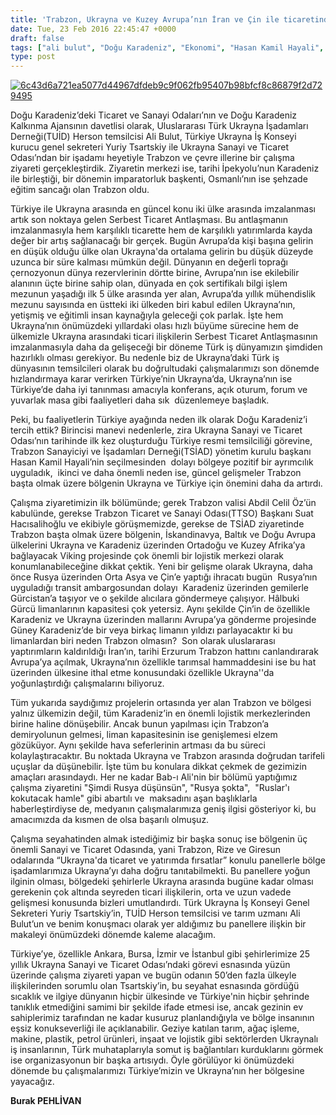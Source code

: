 ```yaml
---
title: 'Trabzon, Ukrayna ve Kuzey Avrupa’nın İran ve Çin ile ticaretinde önemli bir lojistik merkezi olabilir, Burak Pehlivan'
date: Tue, 23 Feb 2016 22:45:47 +0000
draft: false
tags: ["ali bulut", "Doğu Karadeniz", "Ekonomi", "Hasan Kamil Hayali", "lojistik", "Serbest Ticaret Antlaşması", "Suat Hacısalihoğlu", "ticaret yolları", "Trabzon", "TSİAD", "TUİD", "Türkiye Ukrayna İş Konseyi", "türkonfed", "Ukrayna", "Ukrayna Dış İlişkileri", "Ukrayna ve Kuzey Avrupa’nın İran ve Çin ile ticaretinde önemli bir lojistik merkezi olabilir", "Uluslarası İlişkiler"]
type: post
---
```


[![6c43d6a721ea5077d44967dfdeb9c9f062fb95407b98bfcf8c86879f2d729495](https://burakpehlivan.org/wp-content/uploads/2016/02/6c43d6a721ea5077d44967dfdeb9c9f062fb95407b98bfcf8c86879f2d729495.jpg)](https://burakpehlivan.org/wp-content/uploads/2016/02/6c43d6a721ea5077d44967dfdeb9c9f062fb95407b98bfcf8c86879f2d729495.jpg)

Doğu Karadeniz’deki Ticaret ve Sanayi Odaları’nın ve Doğu Karadeniz Kalkınma Ajansının davetlisi olarak, Uluslararası Türk Ukrayna İşadamları Derneği(TUİD) Herson temsilcisi Ali Bulut, Türkiye Ukrayna İş Konseyi kurucu genel sekreteri Yuriy Tsartskiy ile Ukrayna Sanayi ve Ticaret Odası’ndan bir işadamı heyetiyle Trabzon ve çevre illerine bir çalışma ziyareti gerçekleştirdik. Ziyaretin merkezi ise, tarihi İpekyolu’nun Karadeniz ile birleştiği, bir dönemin imparatorluk başkenti, Osmanlı’nın ise şehzade eğitim sancağı olan Trabzon oldu.

Türkiye ile Ukrayna arasında en güncel konu iki ülke arasında imzalanması artık son noktaya gelen Serbest Ticaret Antlaşması. Bu antlaşmanın imzalanmasıyla hem karşılıklı ticarette hem de karşılıklı yatırımlarda kayda değer bir artış sağlanacağı bir gerçek. Bugün Avrupa’da kişi başına gelirin en düşük olduğu ülke olan Ukrayna'da ortalama gelirin bu düşük düzeyde uzunca bir süre kalması mümkün değil. Dünyanın en değerli toprağı çernozyonun dünya rezervlerinin dörtte birine, Avrupa’nın ise ekilebilir alanının üçte birine sahip olan, dünyada en çok sertifikalı bilgi işlem mezunun yaşadığı ilk 5 ülke arasında yer alan, Avrupa’da yıllık mühendislik mezunu sayısında en üstteki iki ülkeden biri kabul edilen Ukrayna’nın, yetişmiş ve eğitimli insan kaynağıyla geleceği çok parlak. İşte hem Ukrayna’nın önümüzdeki yıllardaki olası hızlı büyüme sürecine hem de ülkemizle Ukrayna arasındaki ticari ilişkilerin Serbest Ticaret Antlaşmasının imzalanmasıyla daha da gelişeceği bir döneme Türk iş dünyamızın şimdiden hazırlıklı olması gerekiyor. Bu nedenle biz de Ukrayna’daki Türk iş dünyasının temsilcileri olarak bu doğrultudaki çalışmalarımızı son dönemde hızlandırmaya karar verirken Türkiye’nin Ukrayna’da, Ukrayna’nın ise Türkiye’de daha iyi tanınması amacıyla konferans, açık oturum, forum ve yuvarlak masa gibi faaliyetleri daha sık  düzenlemeye başladık.

Peki, bu faaliyetlerin Türkiye ayağında neden ilk olarak Doğu Karadeniz’i tercih ettik? Birincisi manevi nedenlerle, zira Ukrayna Sanayi ve Ticaret Odası’nın tarihinde ilk kez oluşturduğu Türkiye resmi temsilciliği görevine, Trabzon Sanayiciyi ve İşadamları Derneği(TSİAD) yönetim kurulu başkanı Hasan Kamil Hayali’nin seçilmesinden  dolayı bölgeye pozitif bir ayrımcılık uyguladık,  ikinci ve daha önemli neden ise, güncel gelişmeler Trabzon başta olmak üzere bölgenin Ukrayna ve Türkiye için önemini daha da artırdı.

Çalışma ziyaretimizin ilk bölümünde; gerek Trabzon valisi Abdil Celil Öz’ün kabulünde, gerekse Trabzon Ticaret ve Sanayi Odası(TTSO) Başkanı Suat Hacısalihoğlu ve ekibiyle görüşmemizde, gerekse de TSİAD ziyaretinde Trabzon başta olmak üzere bölgenin, İskandinavya, Baltık ve Doğu Avrupa ülkelerini Ukrayna ve Karadeniz üzerinden Ortadoğu ve Kuzey Afrika’ya bağlayacak Viking projesinde çok önemli bir lojistik merkezi olarak konumlanabileceğine dikkat çektik. Yeni bir gelişme olarak Ukrayna, daha önce Rusya üzerinden Orta Asya ve Çin’e yaptığı ihracatı bugün  Rusya’nın uyguladığı transit ambargosundan dolayı  Karadeniz üzerinden gemilerle Gürcistan’a taşıyor ve o şekilde alıcılara göndermeye çalışıyor. Hâlbuki Gürcü limanlarının kapasitesi çok yetersiz. Aynı şekilde Çin’in de özellikle Karadeniz ve Ukrayna üzerinden mallarını Avrupa’ya gönderme projesinde Güney Karadeniz’de bir veya birkaç limanın yıldızı parlayacaktır ki bu limanlardan biri neden Trabzon olmasın?  Son olarak uluslararası yaptırımların kaldırıldığı İran’ın, tarihi Erzurum Trabzon hattını canlandırarak Avrupa’ya açılmak, Ukrayna’nın özellikle tarımsal hammaddesini ise bu hat üzerinden ülkesine ithal etme konusundaki özellikle Ukrayna''da yoğunlaştırdığı çalışmalarını biliyoruz.

Tüm yukarıda saydığımız projelerin ortasında yer alan Trabzon ve bölgesi yalnız ülkemizin değil, tüm Karadeniz’in en önemli lojistik merkezlerinden birine haline dönüşebilir. Ancak bunun yapılması için Trabzon’a demiryolunun gelmesi, liman kapasitesinin ise genişlemesi elzem gözüküyor. Aynı şekilde hava seferlerinin artması da bu süreci kolaylaştıracaktır. Bu noktada Ukrayna ve Trabzon arasında doğrudan tarifeli uçuşlar da düşünebilir. İşte tüm bu konulara dikkat çekmek de gezimizin amaçları arasındaydı. Her ne kadar Bab-ı Ali'nin bir bölümü yaptığımız çalışma ziyaretini "Şimdi Rusya düşünsün", "Rusya şokta",  "Ruslar'ı kokutacak hamle" gibi abartılı ve  maksadını aşan başlıklarla haberleştirdiyse de, medyanın çalışmalarımıza geniş ilgisi gösteriyor ki, bu amacımızda da kısmen de olsa başarılı olmuşuz.

Çalışma seyahatinden almak istediğimiz bir başka sonuç ise bölgenin üç önemli Sanayi ve Ticaret Odasında, yani Trabzon, Rize ve Giresun odalarında “Ukrayna'da ticaret ve yatırımda fırsatlar” konulu panellerle bölge işadamlarımıza Ukrayna’yı daha doğru tanıtabilmekti. Bu panellere yoğun ilginin olması, bölgedeki şehirlerle Ukrayna arasında bugüne kadar olması gerekenin çok altında seyreden ticari ilişkilerin, orta ve uzun vadede gelişmesi konusunda bizleri umutlandırdı. Türk Ukrayna İş Konseyi Genel Sekreteri Yuriy Tsartskiy’in, TUİD Herson temsilcisi ve tarım uzmanı Ali Bulut’un ve benim konuşmacı olarak yer aldığımız bu panellere ilişkin bir makaleyi önümüzdeki dönemde kaleme alacağım.

Türkiye’ye, özellikle Ankara, Bursa, İzmir ve İstanbul gibi şehirlerimize 25 yıllık Ukrayna Sanayi ve Ticaret Odası’ndaki görevi esnasında yüzün üzerinde çalışma ziyareti yapan ve bugün odanın 50’den fazla ülkeyle ilişkilerinden sorumlu olan Tsartskiy’in, bu seyahat esnasında gördüğü sıcaklık ve ilgiye dünyanın hiçbir ülkesinde ve Türkiye'nin hiçbir şehrinde tanıklık etmediğini samimi bir şekilde ifade etmesi ise, ancak gezinin ev sahiplerimiz tarafından ne kadar kusuruz planlandığıyla ve bölge insanının eşsiz konukseverliği ile açıklanabilir. Geziye katılan tarım, ağaç işleme, makine, plastik, petrol ürünleri, inşaat ve lojistik gibi sektörlerden Ukraynalı iş insanlarının, Türk muhataplarıyla somut iş bağlantıları kurduklarını görmek ise organizasyonun bir başka artısıydı. Öyle görülüyor ki önümüzdeki dönemde bu çalışmalarımızı Türkiye’mizin ve Ukrayna’nın her bölgesine yayacağız.

**Burak PEHLİVAN**